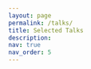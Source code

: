 ```yaml
---
layout: page
permalink: /talks/
title: Selected Talks
description:
nav: true
nav_order: 5
---
```


<head>
<style>
        #toc_container {
            background: #f9f9f9 none repeat scroll 0 0;
            border: 1px solid #aaa;
            display: table;
            font-size: 95%;
            margin-bottom: 1em;
            padding: 20px;
            padding-right: 55px;
            padding-top: 35px;
            width: auto;
        }

        .toc_title {
            font-weight: 700;
            text-align: center;
        }

        #toc_container li, #toc_container ul, #toc_container ul li {
            list-style: outside none none !important;
        }
        
        /* Solid border */
        hr.solid {
        border-top: 3px solid #bbb;
        }
        
        /* Rounded border */
        hr.rounded {
        border-top: 8px solid #bbb;
        border-radius: 5px;
        }

    </style>
</head>

<body>
<p>To access the full list of my talks, please visit my <a href="https://www.slideshare.net/AnaLuPinho">SlideShare webpage</a> or consult <a href="../assets/pdf/cv_analu_pinho.pdf">my CV</a>.</p>
<div id="toc_container">
    <p class="toc_title" style="color:black;">Contents</p>
    <ul class="toc_list">
        <li style="padding: 0.5em 0 1.5em 0"><a href="#First_Point_Header">
                1. Invited Talks </a>
                <ol>
                    <a href="#IT1">a. Deep behavioral phenotyping in functional MRI for cognitive mapping of the human brain</a>
                </ol>
                <ol>
                    <a href="#IT2">b. Individual functional atlasing of the human brain with multitask fMRI data: leveraging the IBC dataset</a>
                </ol>
                <ol>
                    <a href="#IT3">c. Individual Brain Charting, a high-resolution fMRI dataset for cognitive mapping of the human brain</a>
                </ol>
        </li>
        <li style="padding: 0 0 1em 0"><a href="#Second_Point_Header">
                2. Talks at International Conferences</a>
                <ol>
                    <a href="#TIC1">a. Segregation of functional territories in individual brains</a>
                </ol>
                <ol>
                    <a href="#TIC2">b. Individual Brain Charting dataset extension: second and third releases</a>
                </ol>
                <ol>
                    <a href="#TIC3">c. Individual Brain Charting, a high-resolution fMRI dataset for cognitive mapping of the human brain</a>
                </ol>
        </li>
    </ul>
</div>

<br /><br />
<hr class="rounded">
<h2 id="First_Point_Header" style="padding: 1em 0 0 0"><b>Invited Talks</b></h2>

<p id="IT1" style="padding: 4em 0 0 0">
<iframe src="//www.slideshare.net/slideshow/embed_code/key/dFzXj75ZbdBG0B" width="595" height="485" frameborder="0" marginwidth="0" marginheight="0" scrolling="no" style="border:1px solid #CCC; border-width:1px; margin-bottom:5px; max-width: 100%;" allowfullscreen> </iframe> <div style="margin-bottom:5px"> <strong> <a href="//www.slideshare.net/AnaLuPinho/deep-behavioral-phenotyping-in-functional-mri-for-cognitive-mapping-of-the-human-brain" title="Deep behavioral phenotyping in functional MRI for cognitive mapping of the human brain" target="_blank">Deep behavioral phenotyping in functional MRI for cognitive mapping of the human brain</a> </strong> from <strong><a href="//www.slideshare.net/AnaLuPinho" target="_blank">Ana Luísa Pinho</a></strong> </div>
</p>
<ul>
    <li style="list-style: 'Date:'; font-weight: bold; margin-left: -.15em;">&nbsp;&nbsp;&nbsp;&nbsp;&nbsp;&nbsp;&nbsp;&nbsp;&nbsp;&nbsp;<strong style="font-weight:300">April 14, 2022 / 11am-12.30pm EST</strong></li>
    <li style="list-style: 'Event:'; font-weight: bold; margin-left: 0.25em">&nbsp;&nbsp;&nbsp;&nbsp;&nbsp;&nbsp;&nbsp;&nbsp;<strong style="font-weight:300">Seminar</strong></li>
    <li style="list-style: 'Location:'; font-weight: bold; margin-left: 1.65em">&nbsp;&nbsp;<strong style="font-weight:300"><i>Institut Universitaire de Gériatrie de Montréal</i> (IUGM), Montreal, Canada</strong></li>
    <li style="list-style: 'Abstract:'; font-weight: bold; margin-left: 1.5em; margin-bottom: -1em"></li>
</ul>
<p align="justify" style="margin-bottom: 0em">Functional Magnetic Resonance Imaging (fMRI) provides means to characterize brain activations in response to behavior. However, cognitive neuroscience has been limited to group-level effects referring to the performance of specific tasks. To obtain the functional profile of elementary cognitive mechanisms, the combination of brain responses to many tasks is required, by pooling data or results from different single-task studies. Meta-analyses allow the accumulation of knowledge across studies. Yet, they are typically impacted not only by inter-subject and inter-site variability but also loss of information from sparse peak-coordinate representations. In this talk, I will address a battery of studies, which combine deep phenotyping and multitask-fMRI approaches to extensively investigate the functional signatures of the different components that characterize the human behavior. First, I will describe a set of experiments, based on temporally controlled task designs, reported in [1], [2] and [3], in which we leverage a collection of source task-fMRI data from the Individual Brain Charting (IBC) dataset. The main goal herein is to investigate the feasibility of performing individual functional brain atlasing, free from inter-subject and inter-site variability, as an effort to establish an univocal relationship between functional segregation of brain regions and elementary mental functions. Results show that individual topographies---common to all tasks---are consistently mapped within and, to a lesser extent, across participants. Besides, prediction scores associated with the reconstruction of contrasts of one task from the remaining ones reveal the quantitative contribution of each task to these common representations. Yet, scores decreased when subjects were permuted between train and test, confirming that topographies are driven by subject-specific variability. In addition, we demonstrate how cognitive mapping can benefit from contrasts accumulation, by analyzing the functional fingerprints of a set of individualized regions-of-interest from the language network. Second, I will describe our ongoing work on the quality-assessment and validation of a subset of tasks from IBC dataset based on naturalistic stimuli using a Fast Shared Response Model encoding experiment [4]. I will finish this presentation with some insights about the application of the aforementioned functional-atlasing techniques to probe region-specific topographies linked to a particular neurocognitive mechanism of interest.</p>
<a href="https://www.doi.org/10.1002/hbm.25189">Pinho, A.L. et al. (2021) DOI: 10.1002/hbm.25189</a>
<br />
<a href="https://www.doi.org/10.1038/sdata.2018.105">Pinho, A.L. et al. (2018) DOI: 10.1038/sdata.2018.105</a>
<br />
<a href="https://www.doi.org/10.1038/s41597-020-00670-4">Pinho, A.L. et al. (2020) DOI: 10.1038/s41597-020-00670-4</a>
<br />
<a href="https://www.doi.org/10.48550/arXiv.1909.12537">Richard, H. et al. (2019) DOI: 10.48550/arXiv.1909.12537</a>
<hr class="solid">

<p id="IT2" style="padding: 4em 0 0 0">
<iframe src="//www.slideshare.net/slideshow/embed_code/key/NzqjEK5GtgaP3I" width="595" height="485" frameborder="0" marginwidth="0" marginheight="0" scrolling="no" style="border:1px solid #CCC; border-width:1px; margin-bottom:5px; max-width: 100%;" allowfullscreen> </iframe> <div style="margin-bottom:5px"> <strong> <a href="//www.slideshare.net/AnaLuPinho/individual-functional-atlasing-of-the-human-brain-with-multitask-fmri-data-leveraging-the-ibc-dataset-239105719" title="Individual functional atlasing of the human brain with multitask fMRI data: leveraging the IBC dataset" target="_blank">Individual functional atlasing of the human brain with multitask fMRI data: leveraging the IBC dataset</a> </strong> from <strong><a href="//www.slideshare.net/AnaLuPinho" target="_blank">Ana Luísa Pinho</a></strong> </div>
</p>
<ul>
    <li style="list-style: 'Date:'; font-weight: bold; margin-left: -.15em;">&nbsp;&nbsp;&nbsp;&nbsp;&nbsp;&nbsp;&nbsp;&nbsp;&nbsp;&nbsp;<strong style="font-weight:300">November 5, 2020 / 8pm-9.30pm UTC</strong></li>
    <li style="list-style: 'Event:'; font-weight: bold; margin-left: 0.25em">&nbsp;&nbsp;&nbsp;&nbsp;&nbsp;&nbsp;&nbsp;&nbsp;<strong style="font-weight:300"><a href="https://poldracklab.stanford.edu/">Poldrack Lab</a> Seminar</strong></li>
    <li style="list-style: 'Location:'; font-weight: bold; margin-left: 1.65em">&nbsp;&nbsp;<strong style="font-weight:300">Online</strong></li>
    <li style="list-style: 'Abstract:'; font-weight: bold; margin-left: 1.5em; margin-bottom: -1em"></li>
</ul>
<p align="justify">Linking brain systems and mental functions requires accurate descriptions of behavioral tasks and fine demarcations of brain regions. Functional Magnetic Resonance Imaging (fMRI) has opened the possibility to investigate how brain activity is modulated by behavior. However, to date, no data collection has systematically addressed the functional mapping of cognitive mechanisms at a fine spatial scale. Most studies so far are bound to one single task, in which functional responses to a handful of contrasts are analyzed and reported as a group average brain map. The Individual Brain Charting (IBC) project stands for a high-resolution (1.5mm), multi-task fMRI dataset, intended to provide an objective basis for the establishment of a neurocognitive atlas based on the individual mapping of the human brain. This data collection refers to a permanent cohort during performance of a wide variety of tasks across many sessions. Data up to the third release---comprising 28 tasks---are publicly available in the OpenNeuro repository (ds002685). Derived statistical maps from the first and second releases can be found in NeuroVault (id6618) and they amount for 205 canonical contrasts described on the basis of 113 cognitive concepts taken from the Cognitive Atlas. These derivatives reveal all together a comprehensive brain coverage of regions engaged in cognitive processes as well as a successful encoding of the functional networks reported by the original studies. As the dataset becomes larger and the ensuing collection of concepts gets richer, finer subject-specific, cognitive topographies can be extracted from the data. We thus explore this individual-functional-atlasing approach in order to link functional segregation of specialized brain regions to elementary mental functions. Results show that individual topographies---common to all tasks---are consistently mapped within and, to a lesser extent, across participants. Besides, prediction scores associated with the reconstruction of contrasts of one task from the remaining ones reveal the quantitative contribution of each task to these common representations. Yet, scores decreased when subjects were permuted between train and test, confirming that topographies are driven by subject-specific variability. Lastly, we demonstrate how cognitive mapping can benefit from contrasts accumulation, by analyzing the functional fingerprints of a set of individualized regions-of-interest from the language network.</p>
<hr class="solid">

<p id="IT3" style="padding: 4em 0 0 0">
<iframe src="//www.slideshare.net/slideshow/embed_code/key/50HHxsdP8oaFh7" width="595" height="485" frameborder="0" marginwidth="0" marginheight="0" scrolling="no" style="border:1px solid #CCC; border-width:1px; margin-bottom:5px; max-width: 100%;" allowfullscreen> </iframe> <div style="margin-bottom:5px"> <strong> <a href="//www.slideshare.net/AnaLuPinho/individual-brain-charting-a-highresolution-fmri-dataset-for-cognitive-mapping-of-the-human-brain-132710036" title="Individual Brain Charting, a high-resolution fMRI dataset for cognitive mapping of the human brain." target="_blank">Individual Brain Charting, a high-resolution fMRI dataset for cognitive mapping of the human brain.</a> </strong> from <strong><a href="//www.slideshare.net/AnaLuPinho" target="_blank">Ana Luísa Pinho</a></strong> </div>
</p>
<ul>
    <li style="list-style: 'Date:'; font-weight: bold; margin-left: -.15em;">&nbsp;&nbsp;&nbsp;&nbsp;&nbsp;&nbsp;&nbsp;&nbsp;&nbsp;&nbsp;<strong style="font-weight:300">February 21, 2019 / 1.45pm-2.30pm JST</strong></li>
    <li style="list-style: 'Event:'; font-weight: bold; margin-left: 0.25em">&nbsp;&nbsp;&nbsp;&nbsp;&nbsp;&nbsp;&nbsp;&nbsp;<strong style="font-weight:300"><a href="https://cinet.jp/english/event/5th_cinetconf/">The 5th CiNet Conference: Computation and representation in brains and machines</a></strong></li>
    <li style="list-style: 'Location:'; font-weight: bold; margin-left: 1.65em">&nbsp;&nbsp;<strong style="font-weight:300">CiNet Bldg., Osaka, Japan</strong></li>
    <li style="list-style: 'Abstract:'; font-weight: bold; margin-left: 1.5em; margin-bottom: -1em"></li>
</ul>
<p align="justify">Linking brain systems and mental functions requires accurate descriptions of behavioral tasks and fine demarcations of brain regions. Functional Magnetic Resonance Imaging (fMRI) has contributed to the investigation of brain regions involved in a variety of cognitive processes. However, to date, no data collection has systematically addressed the functional mapping of cognitive mechanisms at a fine spatial scale. The Individual Brain Charting (IBC) project stands for a high-resolution multi-task fMRI dataset that intends to provide the objective basis toward a comprehensive functional atlas of the human brain. The data refer to a permanent cohort performing many different tasks. The large amount of task-fMRI data on the same subjects yields a precise mapping of the underlying functions, free from both inter-subject and inter-site variability. The first release of the IBC dataset consists of data acquired from thirteen participants during performance of a dozen of tasks. Raw data from this release are publicly available in the OpenNeuro repository and derived statistical maps can be found in NeuroVault. These maps reveal a successful cognitive encoding of many psychological domains in large areas of the human brain. Indeed, main findings of the original studies were replicated at higher resolution. Our results thus provide a comprehensive revision of the neural correlates underlying behavior, highlighting nonetheless the spatial variability of functional signatures between participants. In addition, this dataset supports investigations using alternative approaches to group-level analysis of task-specific studies. For instance, such rich task-wise dataset can be applied to mega-analytic encoding models towards the development of a brain-atlasing framework, by systematically mapping functional signatures associated with the cognitive components of the tasks.</p>

<br /><br />
<hr class="rounded">
<h2 id="Second_Point_Header" style="padding: 1em 0 0 0"><b>Talks at International Conferences</b></h2>

<p id="TIC1" style="padding: 4em 0 0 0">
<iframe src="//www.slideshare.net/slideshow/embed_code/key/G2yw8PD5LRMvZj" width="595" height="485" frameborder="0" marginwidth="0" marginheight="0" scrolling="no" style="border:1px solid #CCC; border-width:1px; margin-bottom:5px; max-width: 100%;" allowfullscreen> </iframe> <div style="margin-bottom:5px"> <strong> <a href="//www.slideshare.net/AnaLuPinho/segregation-of-functional-territories-in-individual-brains" title="Segregation of functional territories in individual brains" target="_blank">Segregation of functional territories in individual brains</a> </strong> from <strong><a href="//www.slideshare.net/AnaLuPinho" target="_blank">Ana Luísa Pinho</a></strong> </div>
</p>
<ul>
    <li style="list-style: 'Date:'; font-weight: bold; margin-left: -.15em;">&nbsp;&nbsp;&nbsp;&nbsp;&nbsp;&nbsp;&nbsp;&nbsp;&nbsp;&nbsp;<strong style="font-weight:300">July 2, 2020 / 6am-7am UTC</strong></li>
    <li style="list-style: 'Event:'; font-weight: bold; margin-left: 0.25em">&nbsp;&nbsp;&nbsp;&nbsp;&nbsp;&nbsp;&nbsp;&nbsp;<strong style="font-weight:300"><a href="https://www.humanbrainmapping.org/files/2020/ORAL_SESSION_Modeling_and_Analysis__Variability_in_Brain_Activation.pdf">Oral Session - <i>Modeling and Analysis: Variability in Brain Activation</i></a> at <a href="https://www.humanbrainmapping.org/i4a/pages/index.cfm?pageid=3958">OHBM conference 2020</a></strong></li>
    <li style="list-style: 'Location:'; font-weight: bold; margin-left: 1.65em">&nbsp;&nbsp;<strong style="font-weight:300">Online</strong></li>
    <li style="list-style: 'Abstract:'; font-weight: bold; margin-left: 1.5em; margin-bottom: -1em"></li>
</ul>
<p style="margin: 0 0 0em 0"><b><u>Aims</u></b></p>
<p align="justify">FMRI allows for characterization of brain activations in response to behavior. However, cognitive neuroscience is limited to group-level effects on specific tasks. Pooling data from different task-fMRI studies free from inter-subject and inter-site variability is mandatory toward a fine functional profile of cognitive atoms. We present the Individual Brain Charting dataset --concerning fMRI data acquired at high resolution (1.5mm) in the same environment and cohort-- and investigate the feasibility of individual functional atlasing using a rich taskwise dataset.</p>

<p style="margin: 0 0 0em 0"><b><u>Methods</u></b></p>
<p align="justify">Individual z-maps from the 60 main contrasts across tasks were estimated to capture significant functional signatures. These derivatives were analyzed as in Pinho et al. (2018). Besides, contrasts were decomposed using dictionary-learning into individual networks featuring neural correlates common to the tasks. To gain insights about these commonalities, we also reconstructed contrasts from the remaining ones in a cross-validation experiment. Additionally, we delineated the cognitive profile of 6 regions-of-interest and assessed whether voxels were correctly assigned to these regions across participants.</p>

<p style="margin: 0 0 0em 0"><b><u>Results</u></b></p>
<p align="justify">Individual components were consistently mapped and tasks were well predicted from one another. Yet, scores decreased when subjects were permuted between train and test, showing that topographies are driven by subject-specific anatomo-functional characteristics. Additionally, characterization of regions-of-interest from many contrasts objectively establishes functional specialization, supported by prediction accuracies of voxel classification.</p>

<p style="margin: 0 0 0em 0"><b><u>Conclusions</u></b></p>
<p align="justify">Successful predictions revealed the existence of a latent structure underlying different tasks, illustrating the benefit of system-level, multi-task brain mapping. Contrasts and, subsequently, individual topographies are increasing with the latest releases, allowing for better brain-atlasing frameworks.</p>
<hr class="solid">

<p id="TIC2" style="padding: 4em 0 0 0">
<iframe id="TIC2" src="//www.slideshare.net/slideshow/embed_code/key/5Pp5BJCchqBRin" width="595" height="485" frameborder="0" marginwidth="0" marginheight="0" scrolling="no" style="border:1px solid #CCC; border-width:1px; margin-bottom:5px; max-width: 100%;" allowfullscreen> </iframe> <div style="margin-bottom:5px"> <strong> <a href="//www.slideshare.net/AnaLuPinho/individual-brain-charting-dataset-extension-second-and-third-releases" title="Individual Brain Charting dataset extension: second and third releases" target="_blank">Individual Brain Charting dataset extension: second and third releases</a> </strong> from <strong><a href="//www.slideshare.net/AnaLuPinho" target="_blank">Ana Luísa Pinho</a></strong> </div>
</p>
<ul>
    <li style="list-style: 'Date:'; font-weight: bold; margin-left: -.15em;">&nbsp;&nbsp;&nbsp;&nbsp;&nbsp;&nbsp;&nbsp;&nbsp;&nbsp;&nbsp;<strong style="font-weight:300">June 23, 2020 / Hub 1: 3.50am-4.40am UTC, Hub 2: 10.50am-11.40am UTC, Hub 3: 7.50pm-8.40pm UTC</strong></li>
    <li style="list-style: 'Event:'; font-weight: bold; margin-left: 0.25em">&nbsp;&nbsp;&nbsp;&nbsp;&nbsp;&nbsp;&nbsp;&nbsp;<strong style="font-weight:300">Open Data 2.0 demo at <a href="https://ohbm.github.io/osr2020">virtual OHBM OSR 2020</a></strong></li>
    <li style="list-style: 'Location:'; font-weight: bold; margin-left: 1.65em">&nbsp;&nbsp;<strong style="font-weight:300">Online</strong></li>
    <li style="list-style: 'Abstract:'; font-weight: bold; margin-left: 1.5em; margin-bottom: -1em"></li>
</ul>
<p align="justify">We present an extension of the Individual Brain Charting (IBC) dataset –an open-access, high spatial-resolution, multitask-fMRI dataset. It is intended to support the investigation on the functional principles governing cognition in the human brain and boost the development of brain-atlasing frameworks. Data are acquired from a permanent cohort (n=12) in the same environment, in order to obtain finer cognitive topographies, free from inter-subject and inter-site variability. The second release includes new tasks on e.g. "mental-time travel", "reward", "theory-of-mind", "pain", "numerosity", "self-reference effect" and "speech recognition". They provide data featuring new psychological domains as well as data from psychological domains already covered in the first release. The dataset currently encompasses 25 tasks --most of them reproduced from previous studies-- and they amount for 205 contrasts described on the basis of 113 cognitive concepts, extracted from the Cognitive Atlas. Additionally, we also present the third release; it pertains to complex and continuous stimuli tackling the visual system and, here, we show the benefits of integrating task data concerning different experimental designs, namely temporal-models designs and naturalistic ones. Source data and derivatives are available in OpenNeuro (ds002685) and NeuroVault (id=6618), respectively. These derivatives refer to smoothed and unthresholded contrast z-maps and they reveal all together a comprehensive brain coverage of regions engaged in cognitive processes as well as a successful encoding of the functional networks reported by the original studies. Besides, the new tasks complement the already existing ones such that a considerable overlap of cognitive concepts is attained, at the same time that new concepts are introduced. As the dataset becomes larger and the collection of concepts gets richer, we show that finer elementary topographies associated with such concepts can be obtained, thus, improving the atlasing of mental functions.</p>
<hr class="solid">
<p id="TIC3" style="padding: 4em 0 0 0">
<iframe src="//www.slideshare.net/slideshow/embed_code/key/GAlwMhKSGvhXuM" width="595" height="485" frameborder="0" marginwidth="0" marginheight="0" scrolling="no" style="border:1px solid #CCC; border-width:1px; margin-bottom:5px; max-width: 100%;" allowfullscreen> </iframe> <div style="margin-bottom:5px"> <strong> <a href="//www.slideshare.net/AnaLuPinho/individual-brain-charting-a-highresolution-fmri-dataset-for-cognitive-mapping-of-the-human-brain-149293368" title="Individual Brain Charting, a high-resolution fMRI dataset for cognitive mapping of the human brain" target="_blank">Individual Brain Charting, a high-resolution fMRI dataset for cognitive mapping of the human brain</a> </strong> from <strong><a href="//www.slideshare.net/AnaLuPinho" target="_blank">Ana Luísa Pinho</a></strong> </div>
</p>
<ul>
    <li style="list-style: 'Date:'; font-weight: bold; margin-left: -.15em;">&nbsp;&nbsp;&nbsp;&nbsp;&nbsp;&nbsp;&nbsp;&nbsp;&nbsp;&nbsp;<strong style="font-weight:300">June 11, 2019 / 10.30am-11.45pm CET</strong></li>
    <li style="list-style: 'Event:'; font-weight: bold; margin-left: 0.25em">&nbsp;&nbsp;&nbsp;&nbsp;&nbsp;&nbsp;&nbsp;&nbsp;<strong style="font-weight:300"><a href="https://github.com/ohbm/OpenScienceRoom2019/issues/23">Talk</a> presented in <a href="https://github.com/ohbm/OpenScienceRoom2019#2-from-statistical-to-biological-validity">"From statistical to biological validity" session</a> at <a href="https://github.com/ohbm/OpenScienceRoom2019">OHBM OSR 2019</a></strong></li>
    <li style="list-style: 'Location:'; font-weight: bold; margin-left: 1.65em">&nbsp;&nbsp;<strong style="font-weight:300"><a href="https://www.humanbrainmapping.org/i4a/pages/index.cfm?pageid=3882">OHBM conference 2019, Rome, Italy</a></strong></li>
    <li style="list-style: 'Abstract:'; font-weight: bold; margin-left: 1.5em; margin-bottom: -1em"></li>
</ul>
<p align="justify">Linking brain systems and mental functions requires accurate descriptions of behavioral tasks and fine demarcations of brain regions. To date, no data collection has systematically addressed the functional mapping of cognitive mechanisms at a fine spatial scale. The Individual Brain Charting (IBC) dataset stands for a high-resolution multi-task fMRI dataset that intends to provide a framework toward a comprehensive functional atlas of the human brain. The data refer to a permanent cohort (12 participants) performing many different tasks, free from both inter-subject and inter-site variability. The first release of the IBC dataset is already out and publicly available in the OpenNeuro (ds000244) and NeuroVault (id=4438). These maps reveal a successful cognitive encoding of many psychological domains in large areas of the human brain, as the main findings of the original studies were reproduced at a high resolution. They thus provide a comprehensive revision of the neural correlates underlying behavior, highlighting nonetheless the spatial variability of functional signatures between participants. Additionally, this dataset supports the investigation of mega-analytic encoding models to be implemented in a brain-atlasing infrastructure, by systematically mapping functional signatures associated with the cognitive components of the tasks.</p>

</body>
